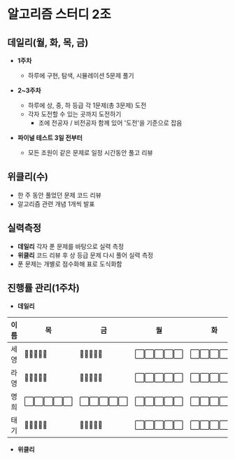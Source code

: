 # 알고리즘 스터디 2조
## 데일리(월, 화, 목, 금)
- **1주차**
  - 하루에 구현, 탐색, 시뮬레이션 5문제 풀기  
  
- **2~3주차**
  - 하루에 상, 중, 하 등급 각 1문제(총 3문제) 도전
  - 각자 도전할 수 있는 곳까지 도전하기
    - 조에 전공자 / 비전공자 함께 있어 '도전'을 기준으로 잡음  
- **파이널 테스트 3일 전부터**
  - 모든 조원이 같은 문제로 일정 시간동안 풀고 리뷰

## 위클리(수)
- 한 주 동안 풀었던 문제 코드 리뷰
- 알고리즘 관련 개념 1개씩 발표

## 실력측정
- **데일리** 각자 푼 문제를 바탕으로 실력 측정
- **위클리** 코드 리뷰 후 상 등급 문제 다시 풀어 실력 측정
- 푼 문제는 개별로 점수화해 표로 도식화함

## 진행률 관리(1주차)
- **데일리**  

| 이름 | 목                                                                                   | 금                                                                                   | 월                                                                                   | 화                                                                                   |
|------|--------------------------------------------------------------------------------------|--------------------------------------------------------------------------------------|--------------------------------------------------------------------------------------|--------------------------------------------------------------------------------------|
| 세영 |:white_square_button::white_square_button::white_square_button::white_square_button::white_square_button: | :white_square_button::white_square_button::white_square_button::white_square_button::white_square_button: | :white_large_square::white_large_square::white_large_square::white_large_square::white_large_square: | :white_large_square::white_large_square::white_large_square::white_large_square::white_large_square: |
| 라영 |:white_square_button::white_square_button::white_square_button::white_square_button::white_square_button: | :white_square_button::white_square_button::white_square_button::white_square_button::white_square_button: | :white_large_square::white_large_square::white_large_square::white_large_square::white_large_square: | :white_large_square::white_large_square::white_large_square::white_large_square::white_large_square: |
| 명희 |:white_large_square::white_large_square::white_large_square::white_large_square::white_large_square: | :white_large_square::white_large_square::white_large_square::white_large_square::white_large_square: | :white_large_square::white_large_square::white_large_square::white_large_square::white_large_square: | :white_large_square::white_large_square::white_large_square::white_large_square::white_large_square: |
| 태기 |:white_square_button::white_square_button::white_square_button::white_square_button::white_square_button: | :white_square_button::white_square_button::white_square_button::white_square_button::white_square_button: | :white_large_square::white_large_square::white_large_square::white_large_square::white_large_square: | :white_large_square::white_large_square::white_large_square::white_large_square::white_large_square: |  

- **위클리**
